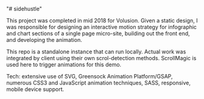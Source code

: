 "# sidehustle" 

This project was completed in mid 2018 for Volusion. Given a static design, I was responsible for designing an interactive motion strategy for infographic and chart sections of a single page micro-site, building out the front end, and developing the animation.

This repo is a standalone instance that can run locally. Actual work was integrated by client using their own scrol-detection methods. ScrollMagic is used here to trigger animations for this demo.

Tech: extensive use of SVG, Greensock Animation Platform/GSAP, numerous CSS3 and JavaScript animation techniques, SASS, responsive, mobile device support.